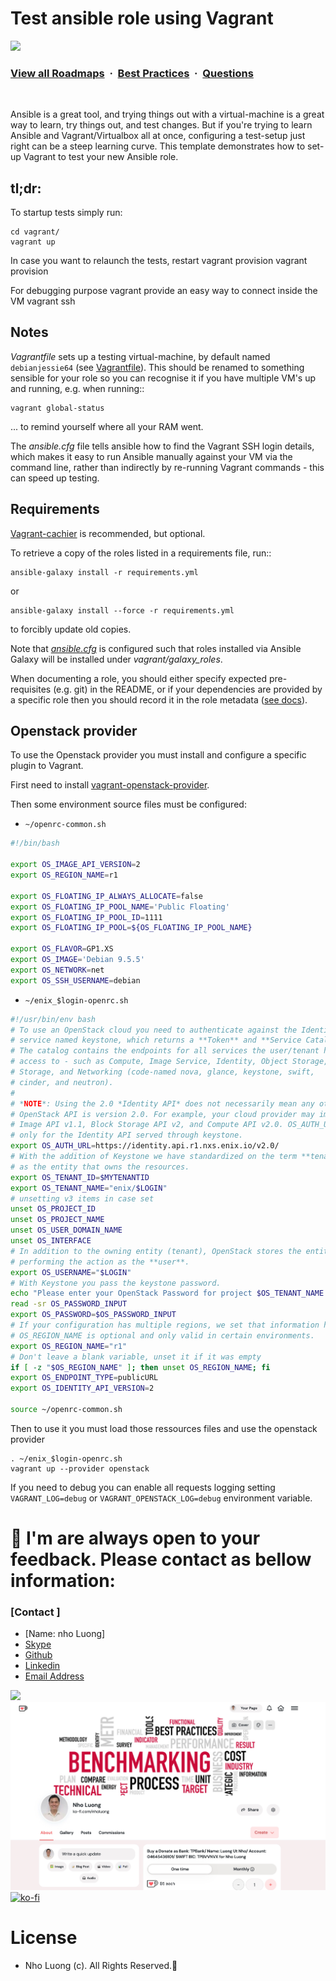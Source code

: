 # Test ansible role using Vagrant
![](https://i.imgur.com/waxVImv.png)
### [View all Roadmaps](https://github.com/nholuongut/all-roadmaps) &nbsp;&middot;&nbsp; [Best Practices](https://github.com/nholuongut/all-roadmaps/blob/main/public/best-practices/) &nbsp;&middot;&nbsp; [Questions](https://www.linkedin.com/in/nholuong/)
<br/>

Ansible is a great tool, and trying things out with a virtual-machine is a
great way to learn, try things out, and test changes. But if you're trying
to learn Ansible and Vagrant/Virtualbox all at once, configuring a test-setup
just right can be a steep learning curve. This template demonstrates how
to set-up Vagrant to test your new Ansible role.


tl;dr:
------

To startup tests simply run:

    cd vagrant/
    vagrant up

In case you want to relaunch the tests, restart vagrant provision
    vagrant provision

For debugging purpose vagrant provide an easy way to connect inside the VM
    vagrant ssh


Notes
------
*Vagrantfile* sets up a testing virtual-machine,
by default named `debianjessie64` (see [Vagrantfile](vagrant/Vagrantfile)).
This should be renamed to something sensible for your role so you can
recognise it if you have multiple VM's up and running, e.g. when running::

    vagrant global-status

... to remind yourself where all your RAM went.

The *ansible.cfg* file tells ansible how to find the Vagrant SSH login
details, which makes it easy to run Ansible manually against your
VM via the command line, rather than indirectly
by re-running Vagrant commands - this can speed up testing.

Requirements
------------

[Vagrant-cachier](http://fgrehm.viewdocs.io/vagrant-cachier/) is recommended,
but optional.

To retrieve a copy of the roles listed in a requirements file, run::

    ansible-galaxy install -r requirements.yml

or

    ansible-galaxy install --force -r requirements.yml

to forcibly update old copies.

Note that *[ansible.cfg](vagrant/ansible.cfg)* is configured such that
roles installed via Ansible Galaxy will be installed under
*vagrant/galaxy_roles*.

When documenting a role, you should either specify expected
pre-requisites (e.g. git) in the README, or if your dependencies
are provided by a specific role then you should record it in the
role metadata ([see docs](https://galaxy.ansible.com/intro#dependencies)).

Openstack provider
------------------

To use the Openstack provider you must install and configure a specific
plugin to Vagrant.

First need to install [vagrant-openstack-provider](https://github.com/ggiamarchi/vagrant-openstack-provider).

Then some environment source files must be configured:
  * `~/openrc-common.sh`

```bash
#!/bin/bash

export OS_IMAGE_API_VERSION=2
export OS_REGION_NAME=r1

export OS_FLOATING_IP_ALWAYS_ALLOCATE=false
export OS_FLOATING_IP_POOL_NAME='Public Floating'
export OS_FLOATING_IP_POOL_ID=1111
export OS_FLOATING_IP_POOL=${OS_FLOATING_IP_POOL_NAME}

export OS_FLAVOR=GP1.XS
export OS_IMAGE='Debian 9.5.5'
export OS_NETWORK=net
export OS_SSH_USERNAME=debian
```
  * `~/enix_$login-openrc.sh`

```bash
#!/usr/bin/env bash
# To use an OpenStack cloud you need to authenticate against the Identity
# service named keystone, which returns a **Token** and **Service Catalog**.
# The catalog contains the endpoints for all services the user/tenant has
# access to - such as Compute, Image Service, Identity, Object Storage, Block
# Storage, and Networking (code-named nova, glance, keystone, swift,
# cinder, and neutron).
#
# *NOTE*: Using the 2.0 *Identity API* does not necessarily mean any other
# OpenStack API is version 2.0. For example, your cloud provider may implement
# Image API v1.1, Block Storage API v2, and Compute API v2.0. OS_AUTH_URL is
# only for the Identity API served through keystone.
export OS_AUTH_URL=https://identity.api.r1.nxs.enix.io/v2.0/
# With the addition of Keystone we have standardized on the term **tenant**
# as the entity that owns the resources.
export OS_TENANT_ID=$MYTENANTID
export OS_TENANT_NAME="enix/$LOGIN"
# unsetting v3 items in case set
unset OS_PROJECT_ID
unset OS_PROJECT_NAME
unset OS_USER_DOMAIN_NAME
unset OS_INTERFACE
# In addition to the owning entity (tenant), OpenStack stores the entity
# performing the action as the **user**.
export OS_USERNAME="$LOGIN"
# With Keystone you pass the keystone password.
echo "Please enter your OpenStack Password for project $OS_TENANT_NAME as user $OS_USERNAME: "
read -sr OS_PASSWORD_INPUT
export OS_PASSWORD=$OS_PASSWORD_INPUT
# If your configuration has multiple regions, we set that information here.
# OS_REGION_NAME is optional and only valid in certain environments.
export OS_REGION_NAME="r1"
# Don't leave a blank variable, unset it if it was empty
if [ -z "$OS_REGION_NAME" ]; then unset OS_REGION_NAME; fi
export OS_ENDPOINT_TYPE=publicURL
export OS_IDENTITY_API_VERSION=2

source ~/openrc-common.sh
```

Then to use it you must load those ressources files and use the openstack provider

```
. ~/enix_$login-openrc.sh
vagrant up --provider openstack
```

If you need to debug you can enable all requests logging setting `VAGRANT_LOG=debug` or `VAGRANT_OPENSTACK_LOG=debug` environment variable.

# 🚀 I'm are always open to your feedback.  Please contact as bellow information:
### [Contact ]
* [Name: nho Luong]
* [Skype](luongutnho_skype)
* [Github](https://github.com/nholuongut/)
* [Linkedin](https://www.linkedin.com/in/nholuong/)
* [Email Address](luongutnho@hotmail.com)

![](https://i.imgur.com/waxVImv.png)
![](Donate.png)
[![ko-fi](https://ko-fi.com/img/githubbutton_sm.svg)](https://ko-fi.com/nholuong)

# License
* Nho Luong (c). All Rights Reserved.🌟